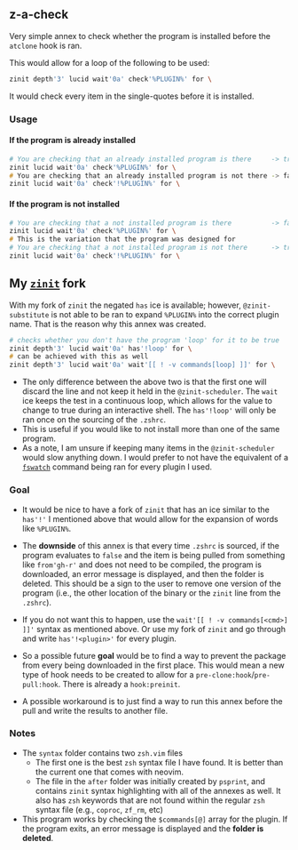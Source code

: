 ## z-a-check

Very simple annex to check whether the program is installed before
the `atclone` hook is ran.

This would allow for a loop of the following to be used:
```zsh
zinit depth'3' lucid wait'0a' check'%PLUGIN%' for \
```
It would check every item in the single-quotes before it is installed.

### Usage

#### If the program is already installed
```zsh
# You are checking that an already installed program is there     -> true
zinit lucid wait'0a' check'%PLUGIN%' for \
# You are checking that an already installed program is not there -> false
zinit lucid wait'0a' check'!%PLUGIN%' for \
```

#### If the program is not installed
```zsh
# You are checking that a not installed program is there          -> false
zinit lucid wait'0a' check'%PLUGIN%' for \
# This is the variation that the program was designed for
# You are checking that a not installed program is not there      -> true
zinit lucid wait'0a' check'!%PLUGIN%' for \
```

## My [`zinit`](https://github.com/lmburns/zinit) fork
With my fork of `zinit` the negated `has` ice is available; however, `@zinit-substitute`
is not able to be ran to expand `%PLUGIN%` into the correct plugin name. That is the reason why
this annex was created.

```zsh
# checks whether you don't have the program 'loop' for it to be true
zinit depth'3' lucid wait'0a' has'!loop' for \
# can be achieved with this as well
zinit depth'3' lucid wait'0a' wait'[[ ! -v commands[loop] ]]' for \
```
* The only difference between the above two is that the first one
  will discard the line and not keep it held in the `@zinit-scheduler`. The
  `wait` ice keeps the test in a continuous loop, which allows for the value to
  change to true during an interactive shell. The `has'!loop'` will only be
  ran once on the sourcing of the `.zshrc`.
* This is useful if you would like to not install more than one of the same
  program.
* As a note, I am unsure if keeping many items in the
  `@zinit-scheduler` would slow anything down. I would prefer to not have the
  equivalent of a [`fswatch`](https://github.com/emcrisostomo/fswatch) command
  being ran for every plugin I used.

### Goal
* It would be nice to have a fork of `zinit` that has an ice similar to the
  `has'!'` I mentioned above that would allow for the expansion of words like
  `%PLUGIN%`.
* The **downside** of this annex is that every time `.zshrc` is sourced, if the
  program evaluates to `false` and the item is being pulled from something like
  `from'gh-r'` and does not need to be compiled, the program is downloaded, an
  error message is displayed, and then the folder is deleted. This should be a
  sign to the user to remove one version of the program (i.e., the other location
  of the binary or the `zinit` line from the `.zshrc`).
* If you do not want this to happen, use the `wait'[[ ! -v commands[<cmd>] ]]'`
  syntax as mentioned above. Or use my fork of `zinit` and go through and write
  `has'!<plugin>'` for every plugin.

* So a possible future **goal** would be to find a way to prevent the package
  from every being downloaded in the first place. This would mean a new type of
  hook needs to be created to allow for a `pre-clone:hook`/`pre-pull:hook`. There
  is already a `hook:preinit`.
* A possible workaround is to just find a way to run this annex before the pull
  and write the results to another file.


### Notes
* The `syntax` folder contains two `zsh.vim` files
  * The first one is the best `zsh` syntax file I have found.
    It is better than the current one that comes with neovim.
  * The file in the `after` folder was initially created by `psprint`,
    and contains `zinit` syntax highlighting with all of the annexes as well.
    It also has `zsh` keywords that are not found within the regular `zsh`
    syntax file (e.g., `coproc`, `zf_rm`, etc)
* This program works by checking the `$commands[@]` array for the plugin. If the
  program exits, an error message is displayed and the **folder is deleted**.

<!-- vim: set ft=markdown tw=80 et:sw=2 ts=4 sts=-1 -->
